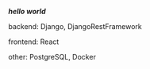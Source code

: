***hello world***

backend:
    Django, DjangoRestFramework

frontend:
    React

other:
    PostgreSQL, Docker